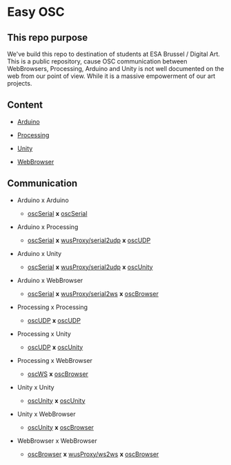 # Easy OSC

## This repo purpose

We've build this repo to destination of students at ESA Brussel / Digital Art. This is a public repository, cause OSC communication between WebBrowsers, Processing, Arduino and Unity is not well documented on the web from our point of view. While it is a massive empowerment of our art projects. 

## Content

- [Arduino](./arduino/README.md)

- [Processing](./processing/README.md)

- [Unity](./unity/README.md)

- [WebBrowser](./webBrowser/README.md)

## Communication

- Arduino x Arduino
  
  - [oscSerial](./arduino/README.md#oscSerial) **x** [oscSerial](./arduino/README.md#oscSerial)

- Arduino x Processing
  
  - [oscSerial](./arduino/README.md#oscSerial) **x** [wusProxy/serial2udp](./wusProxy/README.md#serial2udp) **x** [oscUDP](./processing/README.md#udp)

- Arduino x Unity
  
  - [oscSerial](./arduino/README.md#oscSerial) **x** [wusProxy/serial2udp](./wusProxy/README.md#serial2udp) **x** [oscUnity](./unity/README.md#udp)

- Arduino x WebBrowser
  
  - [oscSerial](./arduino/README.md#oscSerial) **x** [wusProxy/serial2ws](./wusProxy/README.md#serial2ws) **x** [oscBrowser](./webBrowser/README.md)

- Processing x Processing
  
  - [oscUDP](./processing/README.md#udp) **x** [oscUDP](./processing/README.md#udp)

- Processing x Unity
  
  - [oscUDP](./processing/README.md#udp) **x** [oscUnity](./unity/README.md#udp)

- Processing x WebBrowser
  
  - [oscWS](./processing/README.md#ws) **x** [oscBrowser](./webBrowser/README.md)

- Unity x Unity
  
  - [oscUnity](./unity/README.md#udp) **x** [oscUnity](./unity/README.md#udp)

- Unity x WebBrowser
  
  - [oscUnity](./unity/README.md#ws) **x** [oscBrowser](./webBrowser/README.md)

- WebBrowser x WebBrowser
  
  - [oscBrowser](./webBrowser/README.md) **x** [wusProxy/ws2ws](./wusProxy/README.md#ws2ws) **x** [oscBrowser](./webBrowser/README.md)
